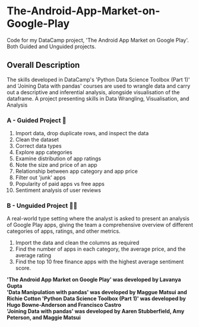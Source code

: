 # The-Android-App-Market-on-Google-Play
Code for my DataCamp project, 'The Android App Market on Google Play'. Both Guided and Unguided projects.

## Overall Description
The skills developed in DataCamp's 'Python Data Science Toolbox (Part 1)' and 'Joining Data with pandas' courses are used to wrangle data and carry out a descriptive and inferential analysis, alongside visualisation of the dataframe.
A project presenting skills in Data Wrangling, Visualisation, and Analysis

### A - Guided Project 📝
1. Import data, drop duplicate rows, and inspect the data
2. Clean the dataset
3. Correct data types
4. Explore app categories
5. Examine distribution of app ratings
6. Note the size and price of an app
7. Relationship between app category and app price
8. Filter out 'junk' apps
9. Popularity of paid apps vs free apps
10. Sentiment analysis of user reviews

### B - Unguided Project 📝🌟
A real-world type setting where the analyst is asked to present an analysis of Google Play apps, giving the team a comprehensive overview of different categories of apps, ratings, and other metrics.

1. Import the data and clean the columns as required
2. Find the number of apps in each category, the average price, and the average rating
3. Find the top 10 free finance apps with the highest average sentiment score.

**'The Android App Market on Google Play' was developed by Lavanya Gupta  
'Data Manipulation with pandas' was developed by Maggue Matsui and Richie Cotton
'Python Data Science Toolbox (Part 1)' was developed by Hugo Bowne-Anderson and Francisco Castro   
'Joining Data with pandas' was developed by Aaren Stubberfield, Amy Peterson, and Maggie Matsui**
